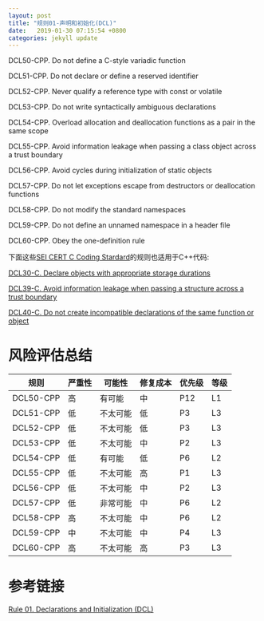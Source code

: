 ```yaml
---
layout: post
title: "规则01-声明和初始化(DCL)"
date:   2019-01-30 07:15:54 +0800
categories: jekyll update
---
```


DCL50-CPP. Do not define a C-style variadic function

DCL51-CPP. Do not declare or define a reserved identifier

DCL52-CPP. Never qualify a reference type with const or volatile

DCL53-CPP. Do not write syntactically ambiguous declarations

DCL54-CPP. Overload allocation and deallocation functions as a pair in the same scope

DCL55-CPP. Avoid information leakage when passing a class object across a trust boundary

DCL56-CPP. Avoid cycles during initialization of static objects

DCL57-CPP. Do not let exceptions escape from destructors or deallocation functions

DCL58-CPP. Do not modify the standard namespaces

DCL59-CPP. Do not define an unnamed namespace in a header file

DCL60-CPP. Obey the one-definition rule

下面这些[SEI CERT C Coding Stardard](https://wiki.sei.cmu.edu/confluence/display/c/SEI+CERT+C+Coding+Standard)的规则也适用于C++代码:

[DCL30-C. Declare objects with appropriate storage durations](https://wiki.sei.cmu.edu/confluence/display/c/DCL30-C.+Declare+objects+with+appropriate+storage+durations)

[DCL39-C. Avoid information leakage when passing a structure across a trust boundary](https://wiki.sei.cmu.edu/confluence/display/c/DCL39-C.+Avoid+information+leakage+when+passing+a+structure+across+a+trust+boundary)

[DCL40-C. Do not create incompatible declarations of the same function or object](https://wiki.sei.cmu.edu/confluence/display/c/DCL40-C.+Do+not+create+incompatible+declarations+of+the+same+function+or+object)

# 风险评估总结

|规则|严重性|可能性|修复成本|优先级|等级|
|----|----|----|----|----|----|
|DCL50-CPP|高|有可能|中|P12|L1|
|DCL51-CPP|低|不太可能|低|P3|L3|
|DCL52-CPP|低|不太可能|低|P3|L3|
|DCL53-CPP|低|不太可能|中|P2|L3|
|DCL54-CPP|低|有可能|低|P6|L2|
|DCL55-CPP|低|不太可能|高|P1|L3|
|DCL56-CPP|低|不太可能|中|P2|L3|
|DCL57-CPP|低|非常可能|中|P6|L2|
|DCL58-CPP|高|不太可能|中|P6|L2|
|DCL59-CPP|中|不太可能|中|P4|L3|
|DCL60-CPP|高|不太可能|高|P3|L3|


# 参考链接

[Rule 01. Declarations and Initialization (DCL)][1]

[1]: https://wiki.sei.cmu.edu/confluence/pages/viewpage.action?pageId=88046322
